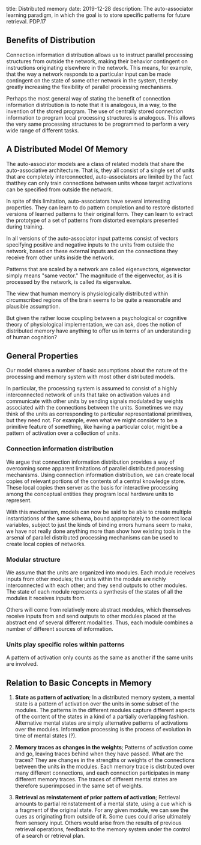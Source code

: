 title: Distributed memory 
date: 2019-12-28
description: The auto-associator learning paradigm, in which the goal is to store specific patterns for future retrieval. PDP.17

## Benefits of Distribution
Connection information distribution allows us to instruct parallel processing structures from outside the network, making their behavior contingent on instructions originating elsewhere in the network. This means, for example, that the way a network responds to a particular input can be made contingent on the state of some other network in the system, thereby greatly increasing the flexibility of parallel processing mechanisms.

Perhaps the most general way of stating the benefit of connection information distribution is to note that it is analogous, in a way, to the invention of the stored program. The use of centrally stored connection information to program local processing structures is analogous. This allows the very same processing structures to be programmed to perform a very wide range of different tasks.

## A Distributed Model Of Memory
The auto-associator models are a class of related models that share the auto-associative architecture. That is, they all consist of a single set of units that are completely interconnected, auto-associators are limited by the fact thatthey can only train connections between units whose target activations can be specified from outside the network.

In spite of this limitation, auto-associators have several interesting properties. They can learn to do pattern completion and to restore distorted versions of learned patterns to their original form. They can learn to extract the prototype of a set of patterns from distorted exemplars presented during training.

In all versions of the auto-associator input patterns consist of vectors specifying positive and negative inputs to the
 units from outside the network, based on these external inputs and on the connections they receive from other units inside the network.

Patterns that are scaled by a network are called eigenvectors, eigenvector simply means "same vector." The magnitude of the eigenvector, as it is processed by the network, is called its eigenvalue.

The view that human memory is physiologically distributed within circumscribed regions of the brain seems to be quite a reasonable and plausible assumption.

But given the rather loose coupling between a psychological or cognitive theory of physiological implementation, we can ask, does the notion of distributed memory have anything to offer us in terms of an understanding of human cognition?

## General Properties
Our model shares a number of basic assumptions about the nature of the processing and memory system with most other distributed models.

In particular, the processing system is assumed to consist of a highly interconnected network of units that take on activation values and communicate with other units by sending signals modulated by weights associated with the connections between the units. Sometimes we may think of the units as corresponding to particular representational primitives, but they need not. For example, even what we might consider to be a primitive feature of something, like having a particular color, might be a pattern of activation over a collection of units.

### Connection information distribution 
We argue that connection information distribution provides a way of overcoming some apparent limitations of parallel distributed processing mechanisms. Using connection information distribution, we can create local copies of relevant portions of the contents of a central knowledge store. These local copies then server as the basis for interactive processing among the conceptual entities they program local hardware units to represent.

With this mechanism, models can now be said to be able to create multiple instantiations of the same schema, bound appropriately to the correct local variables, subject to just the kinds of binding errors humans seem to make, we have not really done anything more than show how existing tools in the arsenal of parallel distributed processing mechanisms can be used to create local copies of networks.

### Modular structure
We assume that the units are organized into modules. Each module receives inputs from other modules; the units within the module are richly interconnected with each other; and they send outputs to other modules. The state of each module represents a synthesis of the states of all the modules it receives inputs from.

Others will come from relatively more abstract modules, which themselves receive inputs from and send outputs to other modules placed at the abstract end of several different modalities. Thus, each module combines a number of different sources of information.

### Units play specific roles within patterns
A pattern of activation only counts as the same as another if the same units are involved.

## Relation to Basic Concepts in Memory
1. **State as pattern of activation**; In a distributed memory system, a mental state is a pattern of activation over the units in some subset of the modules. The patterns in the different modules capture different aspects of the content of the states in a kind of a partially overlapping fashion. Alternative mental states are simply alternative patterns of activations over the modules. Information processing is the process of evolution in time of mental states (?).

2. **Memory traces as changes in the weights**; Patterns of activation come and go, leaving traces behind when they have passed. What are the traces? They are changes in the strengths or weights of the connections between the units in the modules. Each memory trace is distributed over many different connections, and each connection participates in many different memory traces. The traces of different mental states are therefore superimposed in the same set of weights.

3. **Retrieval as reinstatement of prior pattern of activation**; Retrieval amounts to partial reinstatement of a mental state, using a cue which is a fragment of the original state. For any given module, we can see the cues as originating from outside of it. Some cues could arise ultimately from sensory input. Others would arise from the results of previous retrieval operations, feedback to the memory system under the control of a search or retrieval plan.
